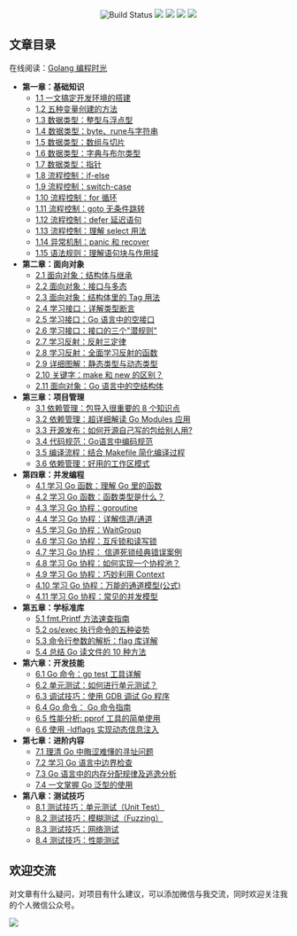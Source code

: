 

<p align="center">
    <img src='https://img.shields.io/badge/language-Golang-blue.svg' alt="Build Status">
    <img src='https://img.shields.io/badge/framwork-Sphinx-green.svg'>
  	<a href='https://www.zhihu.com/people/wongbingming'><img src='https://img.shields.io/badge/dynamic/json?color=0084ff&logo=zhihu&label=%E7%8E%8B%E7%82%B3%E6%98%8E&query=%24.data.totalSubs&url=https%3A%2F%2Fapi.spencerwoo.com%2Fsubstats%2F%3Fsource%3Dzhihu%26queryKey%3Dwongbingming'></a>
    <a href='https://juejin.im/user/5b08d982f265da0db3502c55'><img src='https://img.shields.io/badge/掘金-2481-blue'></a>
    <a href='http://image.iswbm.com/20200607114246.png'><img src='http://img.shields.io/badge/%E5%85%AC%E4%BC%97%E5%8F%B7-30k+-brightgreen'></a>
</p>


## 文章目录

在线阅读：[Golang 编程时光](https://github.com/eddy5885/GolangCodingTime/blob/master/source/)
- **第一章：基础知识**
   * [1.1 一文搞定开发环境的搭建](https://github.com/eddy5885/GolangCodingTime/blob/master/source/c01/c01_01.md)
   * [1.2 五种变量创建的方法](https://github.com/eddy5885/GolangCodingTime/blob/master/source/c01/c01_02.md)
   * [1.3 数据类型：整型与浮点型](https://github.com/eddy5885/GolangCodingTime/blob/master/source/c01/c01_03.md)
   * [1.4 数据类型：byte、rune与字符串](https://github.com/eddy5885/GolangCodingTime/blob/master/source/c01/c01_04.md)
   * [1.5 数据类型：数组与切片](https://github.com/eddy5885/GolangCodingTime/blob/master/source/c01/c01_05.md)
   * [1.6 数据类型：字典与布尔类型](https://github.com/eddy5885/GolangCodingTime/blob/master/source/c01/c01_06.md)
   * [1.7 数据类型：指针](https://github.com/eddy5885/GolangCodingTime/blob/master/source/c01/c01_07.md)
   * [1.8 流程控制：if-else](https://github.com/eddy5885/GolangCodingTime/blob/master/source/c01/c01_08.md)
   * [1.9 流程控制：switch-case](https://github.com/eddy5885/GolangCodingTime/blob/master/source/c01/c01_09.md)
   * [1.10 流程控制：for 循环](https://github.com/eddy5885/GolangCodingTime/blob/master/source/c01/c01_10.md)
   * [1.11 流程控制：goto 无条件跳转](https://github.com/eddy5885/GolangCodingTime/blob/master/source/c01/c01_11.md)
   * [1.12 流程控制：defer 延迟语句](https://github.com/eddy5885/GolangCodingTime/blob/master/source/c01/c01_12.md)
   * [1.13 流程控制：理解 select 用法](https://github.com/eddy5885/GolangCodingTime/blob/master/source/c01/c01_13.md)
   * [1.14 异常机制：panic 和 recover](https://github.com/eddy5885/GolangCodingTime/blob/master/source/c01/c01_14.md)
   * [1.15 语法规则：理解语句块与作用域](https://github.com/eddy5885/GolangCodingTime/blob/master/source/c01/c01_15.md)
- **第二章：面向对象**
   * [2.1 面向对象：结构体与继承](https://github.com/eddy5885/GolangCodingTime/blob/master/source/c02/c02_01.md)
   * [2.2 面向对象：接口与多态](https://github.com/eddy5885/GolangCodingTime/blob/master/source/c02/c02_02.md)
   * [2.3 面向对象：结构体里的 Tag 用法](https://github.com/eddy5885/GolangCodingTime/blob/master/source/c02/c02_03.md)
   * [2.4 学习接口：详解类型断言](https://github.com/eddy5885/GolangCodingTime/blob/master/source/c02/c02_04.md)
   * [2.5 学习接口：Go 语言中的空接口](https://github.com/eddy5885/GolangCodingTime/blob/master/source/c02/c02_05.md)
   * [2.6 学习接口：接口的三个"潜规则"](https://github.com/eddy5885/GolangCodingTime/blob/master/source/c02/c02_06.md)
   * [2.7 学习反射：反射三定律](https://github.com/eddy5885/GolangCodingTime/blob/master/source/c02/c02_07.md)
   * [2.8 学习反射：全面学习反射的函数](https://github.com/eddy5885/GolangCodingTime/blob/master/source/c02/c02_08.md)
   * [2.9 详细图解：静态类型与动态类型](https://github.com/eddy5885/GolangCodingTime/blob/master/source/c02/c02_09.md)
   * [2.10 关键字：make 和 new 的区别？](https://github.com/eddy5885/GolangCodingTime/blob/master/source/c02/c02_10.md)
   * [2.11 面向对象：Go 语言中的空结构体](https://github.com/eddy5885/GolangCodingTime/blob/master/source/c02/c02_11.md)
- **第三章：项目管理**
   * [3.1 依赖管理：包导入很重要的 8 个知识点](https://github.com/eddy5885/GolangCodingTime/blob/master/source/c03/c03_01.md)
   * [3.2 依赖管理：超详细解读 Go Modules 应用](https://github.com/eddy5885/GolangCodingTime/blob/master/source/c03/c03_02.md)
   * [3.3 开源发布：如何开源自己写的包给别人用?](https://github.com/eddy5885/GolangCodingTime/blob/master/source/c03/c03_03.md)
   * [3.4 代码规范：Go语言中编码规范](https://github.com/eddy5885/GolangCodingTime/blob/master/source/c03/c03_04.md)
   * [3.5 编译流程：结合 Makefile 简化编译过程](https://github.com/eddy5885/GolangCodingTime/blob/master/source/c03/c03_05.md)
   * [3.6 依赖管理：好用的工作区模式](https://github.com/eddy5885/GolangCodingTime/blob/master/source/c03/c03_06.md)
- **第四章：并发编程**
   * [4.1 学习 Go 函数：理解 Go 里的函数](https://github.com/eddy5885/GolangCodingTime/blob/master/source/c04/c04_01.md)
   * [4.2 学习 Go 函数：函数类型是什么？](https://github.com/eddy5885/GolangCodingTime/blob/master/source/c04/c04_02.md)
   * [4.3 学习 Go 协程：goroutine](https://github.com/eddy5885/GolangCodingTime/blob/master/source/c04/c04_03.md)
   * [4.4 学习 Go 协程：详解信道/通道](https://github.com/eddy5885/GolangCodingTime/blob/master/source/c04/c04_04.md)
   * [4.5 学习 Go 协程：WaitGroup](https://github.com/eddy5885/GolangCodingTime/blob/master/source/c04/c04_05.md)
   * [4.6 学习 Go 协程：互斥锁和读写锁](https://github.com/eddy5885/GolangCodingTime/blob/master/source/c04/c04_06.md)
   * [4.7 学习 Go 协程： 信道死锁经典错误案例](https://github.com/eddy5885/GolangCodingTime/blob/master/source/c04/c04_07.md)
   * [4.8 学习 Go 协程：如何实现一个协程池？](https://github.com/eddy5885/GolangCodingTime/blob/master/source/c04/c04_08.md)
   * [4.9 学习 Go 协程：巧妙利用 Context](https://github.com/eddy5885/GolangCodingTime/blob/master/source/c04/c04_09.md)
   * [4.10 学习 Go 协程：万能的通道模型(公式)](https://github.com/eddy5885/GolangCodingTime/blob/master/source/c04/c04_10.md)
   * [4.11 学习 Go 协程：常见的并发模型](https://github.com/eddy5885/GolangCodingTime/blob/master/source/c04/c04_11.md)
- **第五章：学标准库**
   * [5.1 fmt.Printf 方法速查指南](https://github.com/eddy5885/GolangCodingTime/blob/master/source/c05/c05_01.md)
   * [5.2 os/exec 执行命令的五种姿势](https://github.com/eddy5885/GolangCodingTime/blob/master/source/c05/c05_02.md)
   * [5.3 命令行参数的解析：flag 库详解](https://github.com/eddy5885/GolangCodingTime/blob/master/source/c05/c05_03.md)
   * [5.4  总结 Go 读文件的 10 种方法](https://github.com/eddy5885/GolangCodingTime/blob/master/source/c05/c05_04.md)
- **第六章：开发技能**
   * [6.1 Go 命令：go test 工具详解](https://github.com/eddy5885/GolangCodingTime/blob/master/source/c06/c06_01.md)
   * [6.2 单元测试：如何进行单元测试？](https://github.com/eddy5885/GolangCodingTime/blob/master/source/c06/c06_02.md)
   * [6.3 调试技巧：使用 GDB 调试 Go 程序](https://github.com/eddy5885/GolangCodingTime/blob/master/source/c06/c06_03.md)
   * [6.4 Go 命令： Go 命令指南](https://github.com/eddy5885/GolangCodingTime/blob/master/source/c06/c06_04.md)
   * [6.5 性能分析: pprof 工具的简单使用](https://github.com/eddy5885/GolangCodingTime/blob/master/source/c06/c06_05.md)
   * [6.6 使用 -ldflags 实现动态信息注入](https://github.com/eddy5885/GolangCodingTime/blob/master/source/c06/c06_06.md)
- **第七章：进阶内容**
   * [7.1 理清 Go 中晦涩难懂的寻址问题](https://github.com/eddy5885/GolangCodingTime/blob/master/source/c07/c07_01.md)
   * [7.2  学习 Go 语言中边界检查](https://github.com/eddy5885/GolangCodingTime/blob/master/source/c07/c07_02.md)
   * [7.3 Go 语言中的内存分配规律及逃逸分析](https://github.com/eddy5885/GolangCodingTime/blob/master/source/c07/c07_03.md)
   * [7.4 一文掌握 Go 泛型的使用](https://github.com/eddy5885/GolangCodingTime/blob/master/source/c07/c07_04.md)
- **第八章：测试技巧**
   * [8.1 测试技巧：单元测试（Unit Test）](https://github.com/eddy5885/GolangCodingTime/blob/master/source/c08/c08_01.md)
   * [8.2 测试技巧：模糊测试（Fuzzing）](https://github.com/eddy5885/GolangCodingTime/blob/master/source/c08/c08_02.md)
   * [8.3 测试技巧：网络测试](https://github.com/eddy5885/GolangCodingTime/blob/master/source/c08/c08_03.md)
   * [8.4 测试技巧：性能测试](https://github.com/eddy5885/GolangCodingTime/blob/master/source/c08/c08_04.md)

## 欢迎交流

对文章有什么疑问，对项目有什么建议，可以添加微信与我交流，同时欢迎关注我的个人微信公众号。

![](http://image.iswbm.com/image-20201117200633901.png)




